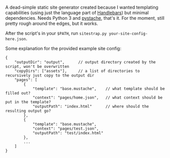A dead-simple static site generator created because I wanted templating capabilities (using just the language part of [Handlebars](https://handlebarsjs.com/guide/)) but minimal dependencies.  Needs Python 3 and [pystache](https://github.com/defunkt/pystache), that's it.  For the moment, still pretty rough around the edges, but it works.

After the script's in your `$PATH`, run `sitestrap.py your-site-config-here.json`.

Some explanation for the provided example site config:
```
{
    "outputDir": "output",      // output directory created by the script, won't be overwritten
    "copyDirs": ["assets"],     // a list of directories to recursively just copy to the output dir
    "pages": [
        {
            "template": "base.mustache",    // what template should be filled out?
            "context": "pages/home.json",   // what context should be put in the template?
            "outputPath": "index.html"      // where should the resulting output go?
        },
        {
            "template": "base.mustache",
            "context": "pages/test.json",
            "outputPath": "test/index.html"
        },
        ...
    ]
}
```
